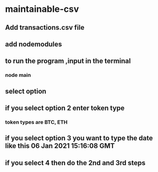 # maintainable-csv
## Add transactions.csv file
## add nodemodules

## to run the program ,input in the terminal 
### node main

## select option 
## if you select option 2 enter token type 
### token types are BTC, ETH
## if you select option 3 you want to type the date like this 06 Jan 2021 15:16:08 GMT
## if you select 4 then do the 2nd and 3rd steps
